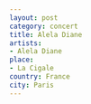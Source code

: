 ```yaml
---
layout: post
category: concert
title: Alela Diane
artists: 
- Alela Diane
place: 
- La Cigale 
country: France
city: Paris
---
```


